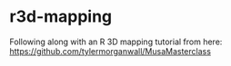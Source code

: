 # r3d-mapping

Following along with an R 3D mapping tutorial from here:
https://github.com/tylermorganwall/MusaMasterclass
